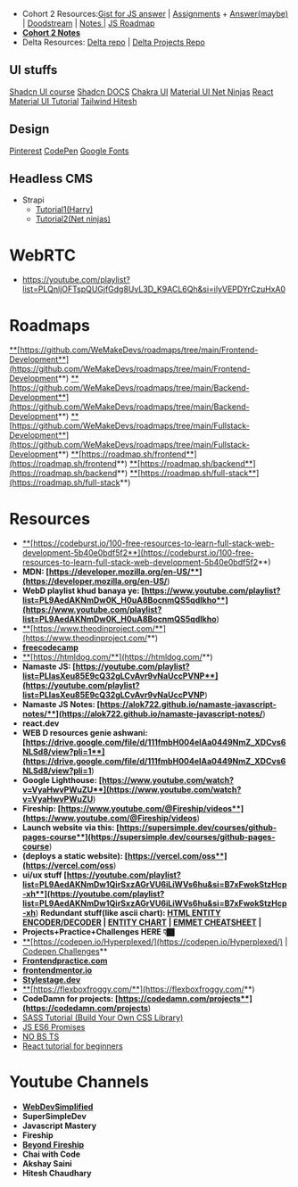 - Cohort 2 Resources:[Gist for JS answer](https://gist.github.com/hkirat/898ac1da32b6b347a8c0c3e73e1c0666) | [Assignments](https://github.com/100xdevs-cohort-2/assignments) + [Answer(maybe)](https://github.com/HarshDev56/100xDevs_MERN_assignments/tree/master) | [Doodstream](https://ds2play.com/f/9wpgnfmhar) | [Notes |](/6b6c2a9f1282499aba4782b88bf7e204?pvs=25) [JS Roadmap](https://whimsical.com/js-basics-roadmap-HxsoYtVkawZbjC1gcy61Cc) [](/6b6c2a9f1282499aba4782b88bf7e204?pvs=25)
- **[Cohort 2 Notes](https://quickest-juniper-f9c.notion.site/Cohort-2-0-FullStack-Open-Source-6b6c2a9f1282499aba4782b88bf7e204)**
- Delta Resources: [Delta repo](https://github.com/apna-college?tab=repositories) | [Delta Projects Repo](https://github.com/apna-college/Delta-Projects)
## UI stuffs
[Shadcn UI course](https://www.youtube.com/playlist?list=PL4cUxeGkcC9h1NXLUuiAQ7c4UtdEInqma)
[Shadcn DOCS](https://ui.shadcn.com/)
[Chakra UI](https://youtube.com/playlist?list=PL4cUxeGkcC9hcnIeryurNMMcGBHp7AYlP&si=lwAF-R4uDdkR4ndM)
[Material UI Net Ninjas](https://youtube.com/playlist?list=PL4cUxeGkcC9gjxLvV4VEkZ6H6H4yWuS58&si=MXJck4kfka3WlK3M)
[React Material UI Tutorial](https://youtube.com/playlist?list=PLC3y8-rFHvwh-K9mDlrrcDywl7CeVL2rO&si=vjwoqytf4-T8BUn4)
[Tailwind Hitesh](https://youtube.com/playlist?list=PLu71SKxNbfoBLTxvkUIvy3_VR-vZK6Eq7&si=lhZuhAaRt44Yn1L4)

## Design
[Pinterest](https://www.pinterest.com/dnacreativeshoppe/website-design/)
[CodePen](https://codepen.io/)
[Google Fonts](https://fonts.google.com/specimen/Poppins)

## Headless CMS
- Strapi 
	- [Tutorial1(Harry)](https://youtube.com/playlist?list=PLu0W_9lII9ajKKSG5aROCiw9iro5vK-gE&si=Sw79M7FP5Sy4Q16a)
	- [Tutorial2(Net ninjas)](https://youtube.com/playlist?list=PL4cUxeGkcC9h6OY8_8Oq6JerWqsKdAPxn&si=1UqACJg3tlrK6_FM)

# WebRTC
- https://youtube.com/playlist?list=PLQnljOFTspQUGjfGdg8UvL3D_K9ACL6Qh&si=ilyVEPDYrCzuHxA0
# **Roadmaps**

[**](https://github.com/WeMakeDevs/roadmaps/tree/main/Frontend-Development)[https://github.com/WeMakeDevs/roadmaps/tree/main/Frontend-Development**](https://github.com/WeMakeDevs/roadmaps/tree/main/Frontend-Development**)
[**](https://github.com/WeMakeDevs/roadmaps/tree/main/Backend-Development)[https://github.com/WeMakeDevs/roadmaps/tree/main/Backend-Development**](https://github.com/WeMakeDevs/roadmaps/tree/main/Backend-Development**)
[**](https://github.com/WeMakeDevs/roadmaps/tree/main/Fullstack-Development)[https://github.com/WeMakeDevs/roadmaps/tree/main/Fullstack-Development**](https://github.com/WeMakeDevs/roadmaps/tree/main/Fullstack-Development**)
[**](https://roadmap.sh/frontend)[https://roadmap.sh/frontend**](https://roadmap.sh/frontend**)
[**](https://roadmap.sh/backend)[https://roadmap.sh/backend**](https://roadmap.sh/backend**)
[**](https://roadmap.sh/full-stack)[https://roadmap.sh/full-stack**](https://roadmap.sh/full-stack**)

# **Resources**

- [**](https://codeburst.io/100-free-resources-to-learn-full-stack-web-development-5b40e0bdf5f2)[https://codeburst.io/100-free-resources-to-learn-full-stack-web-development-5b40e0bdf5f2**](https://codeburst.io/100-free-resources-to-learn-full-stack-web-development-5b40e0bdf5f2**)
- **MDN: [https://developer.mozilla.org/en-US/**](https://developer.mozilla.org/en-US/**)
- **WebD playlist khud banaya ye: [https://www.youtube.com/playlist?list=PL9AedAKNmDw0K_H0uA8BocnmQS5qdlkho**](https://www.youtube.com/playlist?list=PL9AedAKNmDw0K_H0uA8BocnmQS5qdlkho**)
- [**](https://www.theodinproject.com/)[https://www.theodinproject.com/**](https://www.theodinproject.com/**)
- [**freecodecamp**](https://www.freecodecamp.org/learn/)
- [**](https://htmldog.com/)[https://htmldog.com/**](https://htmldog.com/**)
- **Namaste JS: [https://youtube.com/playlist?list=PLlasXeu85E9cQ32gLCvAvr9vNaUccPVNP**](https://youtube.com/playlist?list=PLlasXeu85E9cQ32gLCvAvr9vNaUccPVNP**)
- **Namaste JS Notes: [https://alok722.github.io/namaste-javascript-notes/**](https://alok722.github.io/namaste-javascript-notes/**)
- **react.dev**
- **WEB D resources genie ashwani: [https://drive.google.com/file/d/111fmbH004eIAa0449NmZ_XDCvs6NLSd8/view?pli=1**](https://drive.google.com/file/d/111fmbH004eIAa0449NmZ_XDCvs6NLSd8/view?pli=1**)
- **Google Lighthouse: [https://www.youtube.com/watch?v=VyaHwvPWuZU**](https://www.youtube.com/watch?v=VyaHwvPWuZU**)
- **Fireship: [https://www.youtube.com/@Fireship/videos**](https://www.youtube.com/@Fireship/videos**)
- **Launch website via this: [https://supersimple.dev/courses/github-pages-course**](https://supersimple.dev/courses/github-pages-course**)
- **(deploys a static website): [https://vercel.com/oss**](https://vercel.com/oss**)
- **ui/ux stuff [https://youtube.com/playlist?list=PL9AedAKNmDw1QirSxzAGrVU6iLiWVs6hu&si=B7xFwokStzHcp-xh**](https://youtube.com/playlist?list=PL9AedAKNmDw1QirSxzAGrVU6iLiWVs6hu&si=B7xFwokStzHcp-xh**)
 **Redundant stuff(like ascii chart): [HTML ENTITY ENCODER/DECODER](https://mothereff.in/html-entities) | [ENTITY CHART](https://html.spec.whatwg.org/multipage/named-characters.html#named-character-references) | [EMMET CHEATSHEET](https://docs.emmet.io/cheat-sheet/) |**
- **Projects+Practice+Challenges HERE 👇🏿**
- [**](https://codepen.io/Hyperplexed/)[https://codepen.io/Hyperplexed/](https://codepen.io/Hyperplexed/) | [Codepen Challenges](https://codepen.io/challenges)**
- [**Frontendpractice.com**](https://www.frontendpractice.com/projects)
- [**frontendmentor.io**](https://www.frontendmentor.io/home)
- [**Stylestage.dev**](https://stylestage.dev/)
- [**](https://flexboxfroggy.com/)[https://flexboxfroggy.com/**](https://flexboxfroggy.com/**)
- **CodeDamn for projects: [https://codedamn.com/projects**](https://codedamn.com/projects**)
- [SASS Tutorial (Build Your Own CSS Library)](https://youtube.com/playlist?list=PL4cUxeGkcC9jxJX7vojNVK-o8ubDZEcNb&si=h2YnMIFcskwR5wmN)
- [JS ES6 Promises](/b91e21a87dc64425844c397846e988d2?pvs=25) 
- [NO BS TS](https://youtube.com/playlist?list=PLNqp92_EXZBJYFrpEzdO2EapvU0GOJ09n&si=x_JwNvIHkUNinwB8) 
- [React tutorial for beginners](https://youtube.com/playlist?list=PLC3y8-rFHvwi1AXijGTKM0BKtHzVC-LSK&si=qgMVEEd-Z48OIEU3)


# **Youtube Channels**

- [**WebDevSimplified**](https://www.youtube.com/@WebDevSimplified/videos)
- **SuperSimpleDev**
- **Javascript Mastery**
- **Fireship**
- [**Beyond Fireship**](https://www.notion.so/Web-Development-b91e21a87dc64425844c397846e988d2?pvs=21)
- **Chai with Code**
- **Akshay Saini**
- **Hitesh Chaudhary**